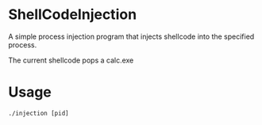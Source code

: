 # ShellCodeInjection

A simple process injection program that injects shellcode into the specified process.

The current shellcode pops a calc.exe

# Usage
`./injection [pid]`
